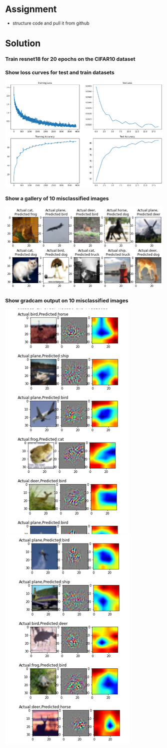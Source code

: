 # Assignment
- structure code and pull it from github

# Solution
### Train resnet18 for 20 epochs on the CIFAR10 dataset

### Show loss curves for test and train datasets
![cur](images/acc.png)
### Show a gallery of 10 misclassified images
![mis](images/misclassified.png)
### Show gradcam output on 10 misclassified images
![gradcam1](images/grad1.png)
![gradcam2](images/grad2.png)

